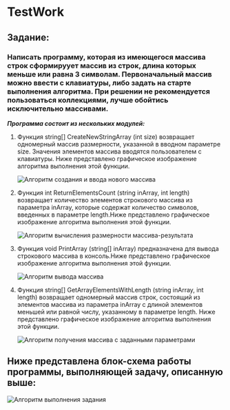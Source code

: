 # TestWork

## Задание:

### Написать программу, которая из имеющегося массива строк сформируует массив из строк, длина которых меньше или равна 3 символам. Первоначальный массив можно ввести с клавиатуры, либо задать на старте выполнения алгоритма. При решении не рекомендуется пользоваться коллекциями, лучше обойтись исключительно массивами.

***Программа состоит из нескольких модулей:***

1. Функция string[] CreateNewStringArray (int size) возвращает одномерный массив размерности, указанной в вводном параметре size. Значения элементов массива вводятся пользователем с клавиатуры. Ниже представлено графическое изображение алгоритма выполнения этой функции.

    ![Алгоритм создания и ввода нового массива](/TestWork/images/CreateNewStringArray.jpg)

2. Функция int ReturnElementsCount (string inArray, int length) возвращает количество элементов строкового массива из параметра inArray, которые содержат количество символов, введенных в параметре length.Ниже представлено графическое изображение алгоритма выполнения этой функции.

    ![Алгоритм вычисления размерности массива-результата](/TestWork/images/ReturnElementsCount.JPG)

3. Функция void PrintArray (string[] inArray) предназначена для вывода строкового массива в консоль.Ниже представлено графическое изображение алгоритма выполнения этой функции.

    ![Алгоритм вывода массива](/TestWork/images/PrintArray.jpg)

4. Функция string[] GetArrayElementsWithLength (string inArray, int length) возвращает одномерный массив строк, состоящий из элементов массива из параметра inArray с длиной элементов меньшей или равной числу, указанному в параметре length. Ниже представлено графическое изображение алгоритма выполнения этой функции.

    ![Алгоритм получения массива с заданными параметрами](/TestWork/images/GetArrayElementsWithLength.jpg)



## Ниже представлена блок-схема работы программы, выполняющей задачу, описанную выше:

![Алгоритм выполнения задания](/TestWork/images/Main.jpg)
